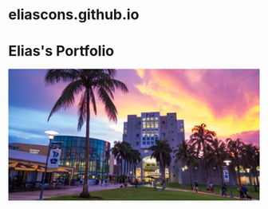 # eliascons.github.io
<html lang="en">
<head>
    <meta charset="UTF-8">
    <meta http-equiv="X-UA-Compatible" content="IE=edge">
    <meta name="viewport" content="width=device-width, initial-scale=1.0">
    <title>Portfolio</title>
</head>
<style>
    .background{
        background-color: beige;
    }
</style>
<body>
    <h1>Elias's Portfolio</h1>
    <img src="/fiu.jpg" >

</body>
</html>
